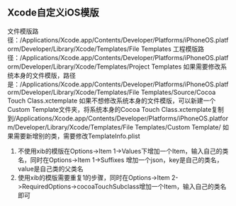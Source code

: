 ## Xcode自定义iOS模版

文件模版路径：/Applications/Xcode.app/Contents/Developer/Platforms/iPhoneOS.platform/Developer/Library/Xcode/Templates/File Templates
工程模版路径：/Applications/Xcode.app/Contents/Developer/Platforms/iPhoneOS.platform/Developer/Library/Xcode/Templates/Project Templates
如果需要修改系统本身的文件模版，路径是：/Applications/Xcode.app/Contents/Developer/Platforms/iPhoneOS.platform/Developer/Library/Xcode/Templates/File Templates/Source/Cocoa Touch Class.xctemplate
如果不想修改系统本身的文件模版，可以新建一个Custom Template文件夹，将系统本身的Cocoa Touch Class.xctemplate复制到/Applications/Xcode.app/Contents/Developer/Platforms/iPhoneOS.platform/Developer/Library/Xcode/Templates/File Templates/Custom Template/
如果需要新增别的类，需要修改TemplateInfo.plist
1. 不使用xib的模版在Options->Item 1->Values下增加一个Item，输入自己的类名，同时在Options->Item 1->Suffixes 增加一个json，key是自己的类名，value是自己类的父类名
2. 使用xib的模版需要重复1的步骤，同时在Options->Item 2->RequiredOptions->cocoaTouchSubclass增加一个Item，输入自己的类名即可
